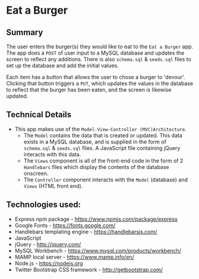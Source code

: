 # Eat a Burger

## Summary
The user enters the burger(s) they would like to eat to the `Eat a Burger` app. The app does a `POST` of user input to a MySQL database and updates the screen to reflect any additions. There is also `schema.sql` & `seeds.sql` files to set up the database and add the initial values. 

Each item has a button that allows the user to chose a burger to 'devour'. Clicking that button triggers a `PUT`, which updates the values in the database to reflect that the burger has been eaten, and the screen is likewise updated.


## Technical Details
* This app makes use of the `Model-View-Controller (MVC)Architecture`. 
    * The `Model` contains the data that is created or updated. This data exists in a MySQL database, and is supplied in the form of `schema.sql` & `seeds.sql` files. A JavaScript file containing jQuery interacts with this data.
    * The `Views` component is all of the front-end code in the form of 2 `Handlebars` files which display the contents of the database onscreen.
    * The `Controller` component interacts with the `Model` (database) and `Views` (HTML front end). 


## Technologies used:
* Express npm package - https://www.npmjs.com/package/express  
* Google Fonts - https://fonts.google.com/
* Handlebars templating engine - https://handlebarsjs.com/
* JavaScript
* jQuery - http://jquery.com/
* MySQL Workbench - https://www.mysql.com/products/workbench/
* MAMP local server - https://www.mamp.info/en/
* Node.js - https://nodejs.org
* Twitter Bootstrap CSS framework - http://getbootstrap.com/
